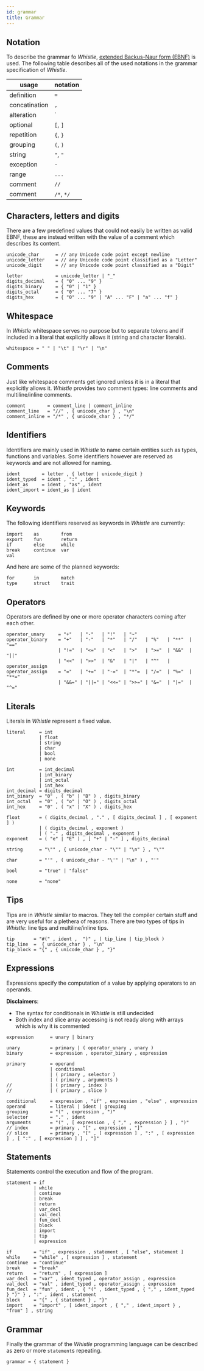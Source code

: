 ```yaml
---
id: grammar
title: Grammar
---
```


## Notation

To describe the grammar fo _Whistle_, [extended Backus-Naur form (EBNF)](https://en.wikipedia.org/wiki/Extended_Backus–Naur_form)
is used. The following table describes all of the used notations in the grammar specification of _Whistle_.

| usage         | notation   |
| ------------- | ---------- |
| definition    | `=`        |
| concatination | `,`        |
| alteration    | `|`        |
| optional      | `[`, `]`   |
| repetition    | `{`, `}`   |
| grouping      | `(`, `)`   |
| string        | `"`, `"`   |
| exception     | `-`        |
| range         | `...`      |
| comment       | `//`       |
| comment       | `/*`, `*/` |

## Characters, letters and digits

There are a few predefined values that could not easily be written as valid EBNF, these are instead written with the value of a comment which describes its content.

```
unicode_char      = // any Unicode code point except newline
unicode_letter    = // any Unicode code point classified as a "Letter"
unicode_digit     = // any Unicode code point classified as a "Digit"

letter            = unicode_letter | "_"
digits_decimal    = { "0" ... "9" }
digits_binary     = { "0" | "1" }
digits_octal      = { "0" ... "7" }
digits_hex        = { "0" ... "9" | "A" ... "F" | "a" ... "f" }
```

## Whitespace

In _Whistle_ whitespace serves no purpose but to separate tokens and if included in a literal that explicitly allows it (string and character literals).

```
whitespace = " " | "\t" | "\r" | "\n"
```

## Comments

Just like whitespace comments get ignored unless it is in a literal that explicitly allows it. _Whistle_ provides two comment types: line comments and multiline/inline comments.

```
comment        = comment_line | comment_inline
comment_line   = "//" , { unicode_char } , "\n"
comment_inline = "/*" , { unicode_char } , "*/"
```

## Identifiers

Identifiers are mainly used in _Whistle_ to name certain entities such as types, functions and variables. Some identifiers however are reserved as keywords and are not allowed for naming.

```
ident        = letter , { letter | unicode_digit }
ident_typed  = ident , ":" , ident
ident_as     = ident , "as" , ident
ident_import = ident_as | ident
```

## Keywords

The following identifiers reserved as keywords in _Whistle_ are currently:

```
import    as        from
export    fun       return
if        else      while
break     continue  var
val
```

And here are some of the planned keywords:

```
for       in        match
type      struct    trait
```

## Operators

Operators are defined by one or more operator characters coming after each other.

```
operator_unary     = "+"   | "-"   | "!"   | "~"
operator_binary    = "+"   | "-"   | "*"   | "/"   | "%"   | "**"  | "=="
                   | "!="  | "<="  | "<"   | ">"   | ">="  | "&&"  | "||"
                   | "<<"  | ">>"  | "&"   | "|"   | "^"   | operator_assign
operator_assign    = "="   | "+="  | "-="  | "*"=  | "/="  | "%="  | "**="
                   | "&&=" | "||=" | "<<=" | ">>=" | "&="  | "|="  | "^="
```

## Literals

Literals in _Whistle_ represent a fixed value.

```
literal     = int
            | float
            | string
            | char
            | bool
            | none

int         = int_decimal
            | int_binary
            | int_octal
            | int_hex
int_decimal = digits_decimal
int_binary  = "0" , ( "b" | "B" ) , digits_binary
int_octal   = "0" , ( "o" | "O" ) , digits_octal
int_hex     = "0" , ( "x" | "X" ) , digits_hex

float       = ( digits_decimal , "." , [ digits_decimal ] , [ exponent ] )
            | ( digits_decimal , exponent )
            | ( "." , digits_decimal , exponent )
exponent    = ( "e" | "E" ) , [ "+" | "-" ] , digits_decimal

string      = "\"" , { unicode_char - "\"" | "\n" } , "\""

char        = "'" , ( unicode_char - "\'" | "\n" ) , "'"

bool        = "true" | "false"

none        = "none"
```

## Tips

Tips are in _Whistle_ similar to macros. They tell the compiler certain stuff
and are very useful for a plethera of reasons. There are two types of tips in
_Whistle_: line tips and multiline/inline tips.

```
tip       = "#(" , ident ,  ")" , ( tip_line | tip_block )
tip_line  =  { unicode_char } , "\n"
tip_block = "{" , { unicode_char } , "}"
```

## Expressions

Expressions specify the computation of a value by applying operators to an operands.

**Disclaimers**:

- The syntax for conditionals in _Whistle_ is still undecided
- Both index and slice array accessing is not ready along with arrays which is why it is commented

```
expression      = unary | binary

unary           = primary | ( operator_unary , unary )
binary          = expression , operator_binary , expression

primary         = operand
                | conditional
                | ( primary , selector )
                | ( primary , arguments )
//              | ( primary , index )
//              | ( primary , slice )

conditional     = expression , "if" , expression , "else" , expression
operand         = literal | ident | grouping
grouping        = "(" , expression , ")"
selector        = "." , ident
arguments       = "(" , [ expression , { "," , expression } ] , ")"
// index        = primary , "[" , expression , "]"
// slice        = primary , "[" , [ expression ] , ":" , [ expression ] , [ ":" , [ expression ] ] , "]"
```

## Statements

Statements control the execution and flow of the program.

```
statement = if
          | while
          | continue
          | break
          | return
          | var_decl
          | val_decl
          | fun_decl
          | block
          | import
          | tip
          | expression

if        = "if" , expression , statement , [ "else", statement ]
while     = "while" , [ expression ] , statement
continue  = "continue"
break     = "break"
return    = "return" , [ expression ]
var_decl  = "var" , ident_typed , operator_assign , expression
val_decl  = "val" , ident_typed , operator_assign , expression
fun_decl  = "fun" , ident , { "(" , ident_typed , { "," , ident_typed } ")" } , ":" , ident , statement
block     = "{" , { statement } , "}"
import    = "import" , [ ident_import , { "," , ident_import } , "from" ] , string
```

## Grammar

Finally the grammar of the _Whistle_ programming language can be described as zero or more `statement`s repeating.

```
grammar = { statement }
```
